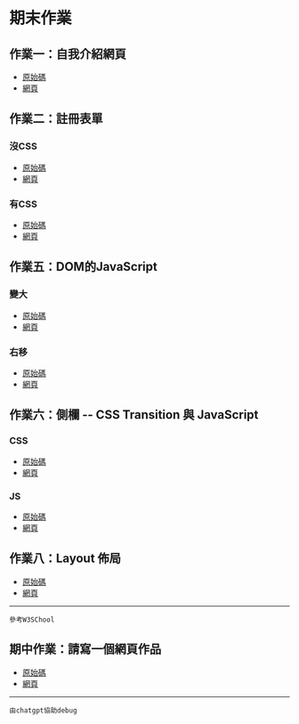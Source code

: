 # 期末作業
## 作業一：自我介紹網頁
  * [原始碼](https://github.com/zmgrl/wp/blob/master/html/%E8%87%AA%E6%88%91%E4%BB%8B%E7%B4%B92.html)
  * [網頁](http://htmlpreview.github.io/?https://github.com/zmgrl/wp/blob/master/html/%E8%87%AA%E6%88%91%E4%BB%8B%E7%B4%B92.html)
    
## 作業二：註冊表單
### 沒CSS
  * [原始碼](https://github.com/zmgrl/wp/blob/master/html/%E8%A8%BB%E5%86%8A.html)
  * [網頁](http://htmlpreview.github.io/?https://github.com/zmgrl/wp/blob/master/html/%E8%A8%BB%E5%86%8A.html)
### 有CSS
  * [原始碼](https://github.com/zmgrl/wp/blob/master/html/%E8%A8%BB%E5%86%8A2.html)
  * [網頁](http://htmlpreview.github.io/?https://github.com/zmgrl/wp/blob/master/html/%E8%A8%BB%E5%86%8A2.html)

## 作業五：DOM的JavaScript 
### 變大
  * [原始碼](https://github.com/zmgrl/wp/blob/master/html/hw5/btn1.html)
  * [網頁](http://htmlpreview.github.io/?https://github.com/zmgrl/wp/blob/master/html/hw5/btn1.html)
### 右移
  * [原始碼](https://github.com/zmgrl/wp/blob/master/html/hw5/btn2.html)
  * [網頁](http://htmlpreview.github.io/?https://github.com/zmgrl/wp/blob/master/html/hw5/btn2.html)

##  作業六：側欄 -- CSS Transition 與 JavaScript
### CSS
  * [原始碼](https://github.com/zmgrl/wp/blob/master/html/hw6/hw6.css.html)
  * [網頁](http://htmlpreview.github.io/?https://github.com/zmgrl/wp/blob/master/html/hw6/hw6.css.html)
### JS
  * [原始碼](https://github.com/zmgrl/wp/blob/master/html/hw6/hw6.js)
  * [網頁](http://htmlpreview.github.io/?https://github.com/zmgrl/wp/blob/master/html/hw6/hw6.js)

##  作業八：Layout 佈局
  * [原始碼](https://github.com/zmgrl/wp/blob/master/html/hw8/hw8.html)
  * [網頁](http://htmlpreview.github.io/?https://github.com/zmgrl/wp/blob/master/html/hw8/hw8.html)
  ***  
    參考W3SChool

##  期中作業：請寫一個網頁作品
  * [原始碼](https://github.com/zmgrl/wp/blob/master/html/midterm/Game%20Rule)
  * [網頁](http://htmlpreview.github.io/?https://github.com/zmgrl/wp/blob/master/html/midterm/Game%20Rule)
  ***  
    由chatgpt協助debug

